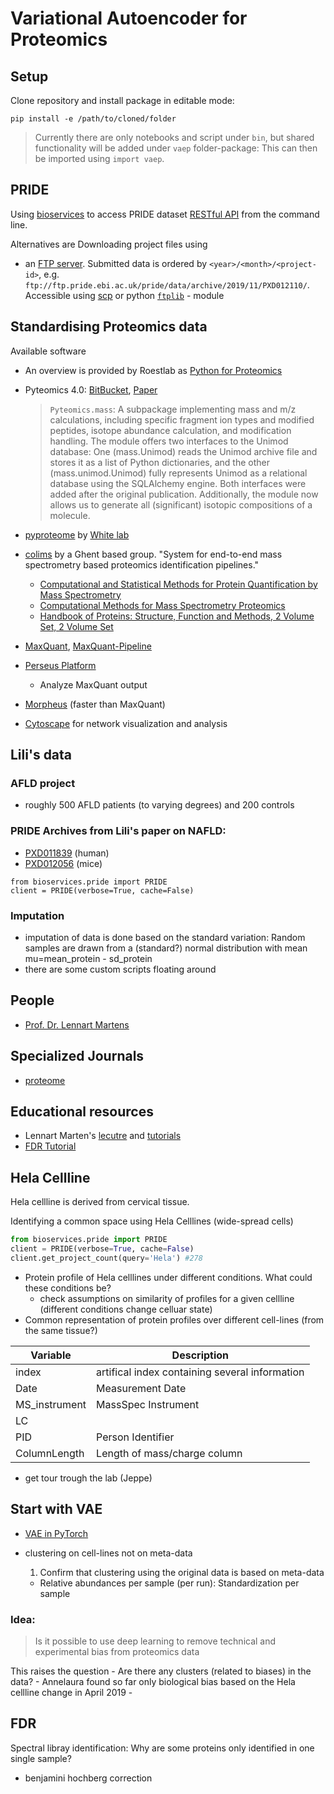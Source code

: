 # Variational Autoencoder for Proteomics 

## Setup
Clone repository and install package in editable mode:

```
pip install -e /path/to/cloned/folder 
```

> Currently there are only notebooks and script under `bin`, but shared functionality will be added under `vaep` folder-package: This can then be imported using `import vaep`.

## PRIDE
Using [bioservices](https://bioservices.readthedocs.io/en/master/) to access PRIDE dataset [RESTful API](https://www.ebi.ac.uk/pride/ws/archive/#!/project) from the command line.

Alternatives are Downloading project files using 
- an [FTP server](ftp://ftp.pride.ebi.ac.uk/pride/data/archive). Submitted data is ordered by `<year>/<month>/<project-id>`, e.g. `ftp://ftp.pride.ebi.ac.uk/pride/data/archive/2019/11/PXD012110/`. Accessible using [scp]() or python [`ftplib`](https://docs.python.org/3.7/library/ftplib.html) - module


## Standardising Proteomics data

Available software
- An overview is provided by Roestlab as [Python for Proteomics](https://github.com/Roestlab/PythonProteomics)
- Pyteomics 4.0: [BitBucket](https://bitbucket.org/levitsky/pyteomics/src/default/), [Paper](https://pubs.acs.org/doi/10.1021/acs.jproteome.8b00717)
    > `Pyteomics.mass`: A subpackage implementing mass and m/z calculations, including specific fragment ion types and modified peptides, isotope abundance calculation, and modification handling. The module offers two interfaces to the Unimod database: One (mass.Unimod) reads the Unimod archive file and stores it as a list of Python dictionaries, and the other (mass.unimod.Unimod) fully represents Unimod as a relational database using the SQLAlchemy engine. Both interfaces were added after the original publication. Additionally, the module now allows us to generate all (significant) isotopic compositions of a molecule.
- [pyproteome](https://github.com/white-lab/pyproteome) by [White lab](http://white-lab.mit.edu/)
- [colims](https://github.com/compomics/colims) by a Ghent based group. "System for end-to-end mass spectrometry based proteomics identification pipelines."
   - [Computational and Statistical Methods for Protein Quantification by Mass Spectrometry](https://www.wiley.com/en-gb/Computational+and+Statistical+Methods+for+Protein+Quantification+by+Mass+Spectrometry-p-9781119964001)
   - [Computational Methods for Mass Spectrometry Proteomics](https://www.wiley.com/en-us/Computational+Methods+for+Mass+Spectrometry+Proteomics-p-9780470512975)
   - [Handbook of Proteins: Structure, Function and Methods, 2 Volume Set, 2 Volume Set](https://www.wiley.com/en-us/Handbook+of+Proteins%3A+Structure%2C+Function+and+Methods%2C+2+Volume+Set%2C+2+Volume+Set-p-9780470060988)
- [MaxQuant](http://coxdocs.org/doku.php?id=maxquant:start), [MaxQuant-Pipeline](https://github.com/FredHutch/maxquant-pipeline)
- [Perseus Platform](https://maxquant.net/perseus/)
    - Analyze MaxQuant output

- [Morpheus](https://cwenger.github.io/Morpheus/) (faster than MaxQuant)
- [Cytoscape](https://cytoscape.org/) for network visualization and analysis
## Lili's data

### AFLD project
- roughly 500 AFLD patients (to varying degrees) and 200 controls


### PRIDE Archives from Lili's paper on NAFLD:

- [PXD011839](https://www.ebi.ac.uk/pride/archive/projects/PXD011839) (human)
- [PXD012056](https://www.ebi.ac.uk/pride/archive/projects/PXD012056) (mice)

```
from bioservices.pride import PRIDE
client = PRIDE(verbose=True, cache=False)
```

### Imputation
- imputation of data is done based on the standard variation: Random samples are drawn from a (standard?) normal distribution with mean mu=mean_protein - sd_protein
- there are some custom scripts floating around
## People
- [Prof. Dr. Lennart Martens](https://www.compomics.be/people/lennart-martens/)

## Specialized Journals
- [proteome](https://pubs.acs.org/journal/jprobs)

## Educational resources
- Lennart Marten's [lecutre](https://www.youtube.com/playlist?list=PLXxp6nsBenSX_W8DiOocKJ0laNauYNdYl) and [tutorials](https://www.compomics.com/bioinformatics-for-proteomics/)
- [FDR Tutorial](http://www.bioinfor.com/fdr-tutorial/)


## Hela Cellline
Hela cellline is derived from cervical tissue. 

Identifying a common space using Hela Celllines (wide-spread cells)
```python
from bioservices.pride import PRIDE
client = PRIDE(verbose=True, cache=False)
client.get_project_count(query='Hela') #278
```

- Protein profile of Hela celllines under different conditions. What could these conditions be?
    - check assumptions on similarity of profiles for a given cellline (different conditions change celluar state)
- Common representation of protein profiles over different cell-lines (from the same tissue?)

Variable        | Description
-----------     | ---------------------
index           | artifical index containing several information
Date            | Measurement Date
MS_instrument   | MassSpec Instrument
LC              | 
PID             | Person Identifier
ColumnLength    | Length of mass/charge column

- get tour trough the lab (Jeppe)


## Start with VAE
- [VAE in PyTorch](https://github.com/pytorch/examples/tree/master/vae)
- clustering on cell-lines not on meta-data
    1. Confirm that clustering using the original data is based on meta-data

    - Relative abundances per sample (per run): Standardization per sample

### Idea:
> Is it possible to use deep learning to remove technical and experimental bias from proteomics data

This raises the question 
    - Are there any clusters (related to biases) in the data?
        - Annelaura found so far only biological bias based on the Hela cellline change in April 2019
    - 


## FDR  
Spectral libray identification: Why are some proteins only identified in one single sample?
- benjamini hochberg correction